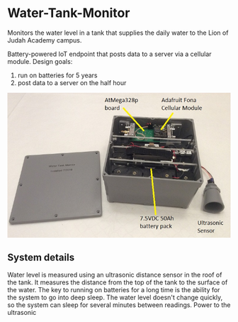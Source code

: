 # Water-Tank-Monitor
Monitors the water level in a tank that supplies the daily water to the Lion of Judah Academy campus.

Battery-powered IoT endpoint that posts data to a server via a cellular module.
Design goals:
1. run on batteries for 5 years
2. post data to a server on the half hour

![Water Level Monitor](doc/WaterLevelMonitorBox.JPG)

## System details
Water level is measured using an ultrasonic distance sensor in the roof of the tank. It measures the
distance from the top of the tank to the surface of the water.
The key to running on batteries for a long time is the ability for the system to go into deep sleep.
The water level doesn't change quickly, so the system can sleep for several minutes between readings.
Power to the ultrasonic 
